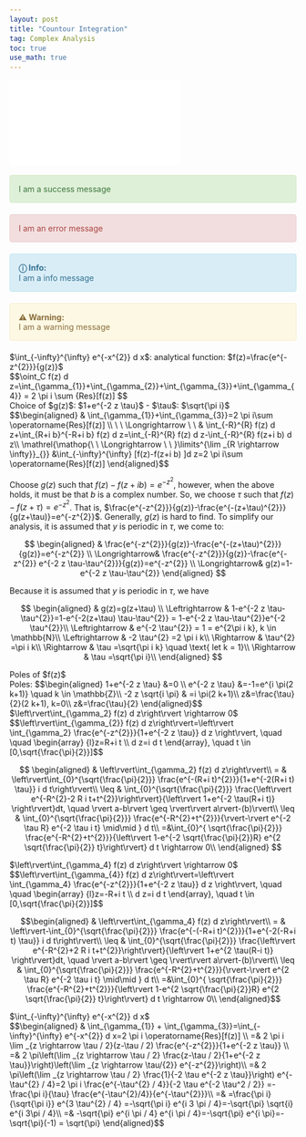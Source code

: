 ```yaml
---
layout: post
title: "Countour Integration"
tag: Complex Analysis
toc: true
use_math: true
---
```


![Countour_Integration](/assets/Countour_Integration.pdf)

<div style="padding: 15px; border: 1px solid transparent; border-color: transparent; margin-bottom: 20px; border-radius: 4px; color: #3c763d; background-color: #dff0d8; border-color: #d6e9c6;">
I am a success message
</div>

<div style="padding: 15px; border: 1px solid transparent; border-color: transparent; margin-bottom: 20px; border-radius: 4px; color: #a94442; background-color: #f2dede; border-color: #ebccd1;">
I am an error message
</div>

<div style="padding: 15px; border: 1px solid transparent; border-color: transparent; margin-bottom: 20px; border-radius: 4px; color: #31708f; background-color: #d9edf7; border-color: #bce8f1;">
<strong>&#9432; Info:<br/></strong> I am a info message
</div>

<div style="padding: 15px; border: 1px solid transparent; border-color: transparent; margin-bottom: 20px; border-radius: 4px; color: #8a6d3b;; background-color: #fcf8e3; border-color: #faebcc;">
<strong>&#9888; Warning:<br/></strong> I am a warning message
</div>

<div class="content-msg">
	$\int_{-\infty}^{\infty} e^{-x^{2}} d x$: analytical function: $f(z)=\frac{e^{-z^{2}}}{g(z)}$
</div>

<div class="proof-msg">
	$$\oint_C f(z) d z=\int_{\gamma_{1}}+\int_{\gamma_{2}}+\int_{\gamma_{3}}+\int_{\gamma_{4}}
= 2 \pi i \sum {Res}[f(z)] $$
</div>

<div class="content-msg">
	Choice of $g(z)$: $1+e^{-2 z \tau}$ - $\tau$: $\sqrt{\pi i}$
</div>

<div class="proof-msg">
	$$\begin{aligned} 
    & \int_{\gamma_{1}}+\int_{\gamma_{3}}=2 \pi i\sum \operatorname{Res}[f(z)] \\ 
  \ \ \Longrightarrow \ \ & \int_{-R}^{R} f(z) d z+\int_{R+i b}^{-R+i b} f(z) d z=\int_{-R}^{R} f(z) d z-\int_{-R}^{R} f(z+i b) d z\\
  \mathrel{\mathop{\ \ \Longrightarrow \ \ }\limits^{\lim _{R \rightarrow \infty}}_{}} &\int_{-\infty}^{\infty} [f(z)-f(z+i b) ]d z=2 \pi i\sum \operatorname{Res}[f(z)]
\end{aligned}$$

Choose $g(z)$ such that $f(z)-f(z+i b)=e^{-z^2}$, however, when the above holds, it must be that $b$ is a complex number. So, we choose $\tau$ such that $f(z)-f(z+\tau)=e^{-z^2}$. That is, $\frac{e^{-z^{2}}}{g(z)}-\frac{e^{-(z+\tau)^{2}}}{g(z+\tau)}=e^{-z^{2}}$. Generally, $g(z)$ is hard to find. To simplify our analysis, it is assumed that $y$ is periodic in $\tau$, we come to:

$$
\begin{aligned}
      & \frac{e^{-z^{2}}}{g(z)}-\frac{e^{-(z+\tau)^{2}}}{g(z)}=e^{-z^{2}} \\
    \Longrightarrow& \frac{e^{-z^{2}}}{g(z)}-\frac{e^{-z^{2}} e^{-2 z \tau-\tau^{2}}}{g(z)}=e^{-z^{2}} \\
    \Longrightarrow& g(z)=1-e^{-2 z \tau-\tau^{2}}
\end{aligned}
$$

Because it is assumed that $y$ is periodic in $\tau$, we have

$$
\begin{aligned}
& g(z)=g(z+\tau) \\
\Leftrightarrow & 1-e^{-2 z \tau-\tau^{2}}=1-e^{-2(z+\tau) \tau-\tau^{2}} = 1-e^{-2 z \tau-\tau^{2}}e^{-2 \tau^{2}}\\
\Leftrightarrow & e^{-2 \tau^{2}} = 1 = e^{2\pi i k}, k \in \mathbb{N}\\
\Leftrightarrow & -2 \tau^{2} =2 \pi i k\\
\Rightarrow & \tau^{2} =\pi i k\\
\Rightarrow & \tau =\sqrt{\pi i k} \quad \text{ let k = 1}\\
\Rightarrow & \tau =\sqrt{\pi i}\\
\end{aligned}
$$

</div>

<div class="content-msg">
	Poles of $f(z)$		
</div>

<div class="proof-msg">
	Poles: 
$$\begin{aligned} 
			 1+e^{-2 z \tau} &=0 \\ 
			 e^{-2 z \tau} &=-1=e^{i \pi(2 k+1)} \quad k \in \mathbb{Z}\\
			  -2 z \sqrt{i \pi} & =i \pi(2 k+1)\\
			  z&=\frac{\tau}{2}(2 k+1), k=0\\
			  z&=\frac{\tau}{2}
		\end{aligned}$$
</div>

<div class="content-msg">
	$\left\rvert\int_{\gamma_2} f(z) d z\right\rvert \rightarrow 0$
</div>

<div class="proof-msg">
	$$\left\rvert\int_{\gamma_{2}} f(z) d z\right\rvert=\left\rvert \int_{\gamma_2} \frac{e^{-z^{2}}}{1+e^{-2 z \tau}} d z \right\rvert, \quad \quad \begin{array} 
			{l}z=R+i t \\ 
			 d z=i d t
		\end{array},  \quad t \in [0,\sqrt{\frac{\pi}{2}}]$$

$$
\begin{aligned}
  & \left\rvert\int_{\gamma_2} f(z) d z\right\rvert\\
  = & \left\rvert\int_{0}^{\sqrt{\frac{\pi}{2}}} \frac{e^{-(R+i t)^{2}}}{1+e^{-2(R+i t) \tau}} i d t\right\rvert\\
  \leq & \int_{0}^{\sqrt{\frac{\pi}{2}}} \frac{\left\rvert e^{-R^{2}-2 R i t+t^{2}}\right\rvert}{\left\rvert 1+e^{-2 \tau(R+i t)} \right\rvert}dt, \quad \rvert a-b\rvert \geq \rvert\rvert a\rvert-(b)\rvert\\
  \leq & \int_{0}^{\sqrt{\frac{\pi}{2}}} \frac{e^{-R^{2}+t^{2}}}{\rvert-\rvert e^{-2 \tau R} e^{-2 \tau i t} \mid\mid } d t\\
  =&\int_{0}^{ \sqrt{\frac{\pi}{2}}} \frac{e^{-R^{2}+t^{2}}}{\left\rvert 1-e^{-2 \sqrt{\frac{\pi}{2}}R} e^{2 \sqrt{\frac{\pi}{2}} t}\right\rvert} d t \rightarrow 0\\
\end{aligned}
$$

</div>

<div class="content-msg">
	$\left\rvert\int_{\gamma_4} f(z) d z\right\rvert \rightarrow 0$
</div>

<div class="proof-msg">
	$$\left\rvert\int_{\gamma_{4}} f(z) d z\right\rvert=\left\rvert \int_{\gamma_4} \frac{e^{-z^{2}}}{1+e^{-2 z \tau}} d z \right\rvert, \quad \quad \begin{array} 
			{l}z=-R+i t \\ 
			 d z=i d t
		\end{array},  \quad t \in [0,\sqrt{\frac{\pi}{2}}]$$
  
$$\begin{aligned} 
    & \left\rvert\int_{\gamma_4} f(z) d z\right\rvert\\
    = & \left\rvert-\int_{0}^{\sqrt{\frac{\pi}{2}}} \frac{e^{-(-R+i t)^{2}}}{1+e^{-2(-R+i t) \tau}} i d t\right\rvert\\
    \leq & \int_{0}^{\sqrt{\frac{\pi}{2}}} \frac{\left\rvert e^{-R^{2}+2 R i t+t^{2}}\right\rvert}{\left\rvert 1+e^{2 \tau(R-i t)} \right\rvert}dt, \quad \rvert a-b\rvert \geq \rvert\rvert a\rvert-(b)\rvert\\
    \leq & \int_{0}^{\sqrt{\frac{\pi}{2}}} \frac{e^{-R^{2}+t^{2}}}{\rvert-\rvert e^{2 \tau R} e^{-2 \tau i t} \mid\mid } d t\\
    =&\int_{0}^{ \sqrt{\frac{\pi}{2}}} \frac{e^{-R^{2}+t^{2}}}{\left\rvert 1-e^{2 \sqrt{\frac{\pi}{2}}R} e^{2 \sqrt{\frac{\pi}{2}} t}\right\rvert} d t \rightarrow 0\\
  \end{aligned}$$
</div>

<div class="content-msg">
	$\int_{-\infty}^{\infty} e^{-x^{2}} d x$
</div>

<div class="proof-msg">
	$$\begin{aligned} 
	 & \int_{\gamma_{1}} + \int_{\gamma_{3}}=\int_{-\infty}^{\infty} e^{-x^{2}} d x=2 \pi i \operatorname{Res}[f(z)] \\ 
	=& 2 \pi i \lim _{z \rightarrow \tau / 2}(z-\tau / 2) \frac{e^{-z^{2}}}{1+e^{-2 z \tau}} \\
	=& 2 \pi\left(\lim _{z \rightarrow \tau / 2} \frac{z-\tau / 2}{1+e^{-2 z \tau}}\right)\left(\lim _{z \rightarrow \tau/{2}} e^{-z^{2}}\right)\\
	=& 2 \pi\left(\lim _{z \rightarrow \tau / 2} \frac{1}{-2 \tau e^{-2 z \tau}}\right) e^{-\tau^{2} / 4}=2 \pi i \frac{e^{-\tau^{2} / 4}}{-2 \tau e^{-2 \tau^2 / 2}} =-\frac{\pi i}{\tau} \frac{e^{-\tau^{2}/4}}{e^{-\tau^{2}}}\\
	=& =\frac{\pi i}{\sqrt{\pi i}} e^{3 \tau^{2} / 4} =-\sqrt{\pi i} e^{i 3 \pi / 4}=-\sqrt{\pi} \sqrt{i} e^{i 3\pi / 4}\\
	=& -\sqrt{\pi} e^{i \pi / 4} e^{i \pi / 4}=-\sqrt{\pi} e^{i \pi}=-\sqrt{\pi}(-1) = \sqrt{\pi}
\end{aligned}$$
</div>
